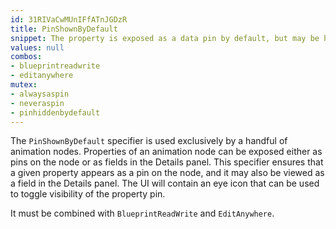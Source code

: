 ```yaml
---
id: 31RIVaCwMUnIFfATnJGDzR
title: PinShownByDefault
snippet: The property is exposed as a data pin by default, but may be hidden. Used by animation nodes.
values: null
combos:
- blueprintreadwrite
- editanywhere
mutex:
- alwaysaspin
- neveraspin
- pinhiddenbydefault
---
```

The `PinShownByDefault` specifier is used exclusively by a handful of animation nodes. Properties of an animation node can be exposed either as pins on the node or as fields in the Details panel. This specifier ensures that a given property appears as a pin on the node, and it may also be viewed as a field in the Details panel. The UI will contain an eye icon that can be used to toggle visibility of the property pin.

It must be combined with `BlueprintReadWrite` and `EditAnywhere`.
